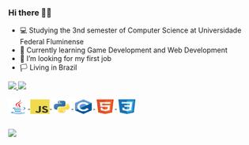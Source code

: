 ### Hi there 👋🌸

- 💻 Studying the 3nd semester of Computer Science at Universidade Federal Fluminense
- 🌱 Currently learning Game Development and Web Development 
- 👯 I’m looking for my first job
- 🏳 Living in Brazil


<div>
  <a href="https://github.com/juliasgomes">
  <img height="180em" src="https://github-readme-stats.vercel.app/api?username=juliasgomes&show_icons=true&theme=dracula&include_all_commits=true&count_private=true"/>
  <img height="180em" src="https://github-readme-stats.vercel.app/api/top-langs/?username=juliasgomes&layout=compact&langs_count=16&theme=dracula"/>
</div>
 
<div style="display: inline_block"><br>
  <img align="center" alt="Julia-Java" height="30" width="40" src="https://raw.githubusercontent.com/devicons/devicon/master/icons/java/java-original.svg">
  <img align="center" alt="Julia-JavaScript" height="30" width="40" src="https://raw.githubusercontent.com/devicons/devicon/master/icons/javascript/javascript-original.svg">
  <img align="center" alt="Julia-Python" height="30" width="40" src="https://raw.githubusercontent.com/devicons/devicon/master/icons/python/python-original.svg">
  <img align="center" alt="Julia-C" height="30" width="40" src="https://raw.githubusercontent.com/devicons/devicon/master/icons/c/c-original.svg">
  <img align="center" alt="Julia-HTML" height="30" width="40" src="https://raw.githubusercontent.com/devicons/devicon/master/icons/html5/html5-original.svg">
  <img align="center" alt="Julia-CSS" height="30" width="40" src="https://raw.githubusercontent.com/devicons/devicon/master/icons/css3/css3-original.svg">

</div>
  
 ##
  
 <div>
  <a href="https://instagram.com/julia_cmr" target="_blank"><img src="https://img.shields.io/badge/Instagram-E4405F?style=for-the-badge&logo=instagram&logoColor=white" target="_blank"></a>
   
 </div>
  
 
